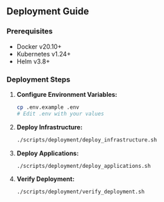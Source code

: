## Deployment Guide

### Prerequisites
- Docker v20.10+
- Kubernetes v1.24+
- Helm v3.8+

### Deployment Steps
1. **Configure Environment Variables:**
   ```bash
   cp .env.example .env
   # Edit .env with your values
   ```

2. **Deploy Infrastructure:**
   ```bash
   ./scripts/deployment/deploy_infrastructure.sh
   ```

3. **Deploy Applications:**
   ```bash
   ./scripts/deployment/deploy_applications.sh
   ```

4. **Verify Deployment:**
   ```bash
   ./scripts/deployment/verify_deployment.sh
   ``` 